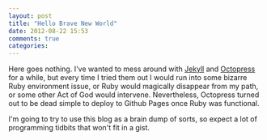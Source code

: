 ```yaml
---
layout: post
title: "Hello Brave New World"
date: 2012-08-22 15:53
comments: true
categories: 
---
```

Here goes nothing. I've wanted to mess around with [Jekyll][1] and [Octopress][2] for a while, but every time I tried them out I would run into some bizarre Ruby environment issue, or Ruby would magically disappear from my path, or some other Act of God would intervene. Nevertheless, Octopress turned out to be dead simple to deploy to Github Pages once Ruby was functional.

I'm going to try to use this blog as a brain dump of sorts, so expect a lot of programming tidbits that won't fit in a gist.

[1]: http://jekyllrb.com/   "Jekyll"
[2]: http://octopress.org/  "Octopress"
